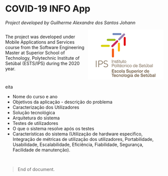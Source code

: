 # COVID-19 INFO App 

*Project developed by Guilherme Alexandre dos Santos Johann*

<div style="display: flex; justify-content: space-around; align-items: flex-start;">
  <p style="max-width:60%;">The project was developed under Mobile Applications and Services course from the Software Engineering Master at Superior School of Technology, Polytechnic Institute of Setúbal (ESTS/IPS) during the 2020 year.</p>
  <img src="https://github.com/gjohann7/covid_info/blob/master/docs/assets/logo-ESTS.png?raw=true" alt="IPS logo">
</div>



eita

- Nome do curso e ano
- Objetivos da aplicação - descrição do problema
- Caracterização dos Utilizadores
- Solução tecnológica
- Arquitetura do sistema
- Testes de utilizadores
- O que o sistema resolve após os testes
- Características do sistema (Utilização de hardware especifico, Integração de métricas de utilização dos utilizadores, Portabilidade, Usabilidade, Escalabilidade, Eficiência, Fiabilidade, Segurança, Facilidade de manutenção).

<br/>

>End of document.
